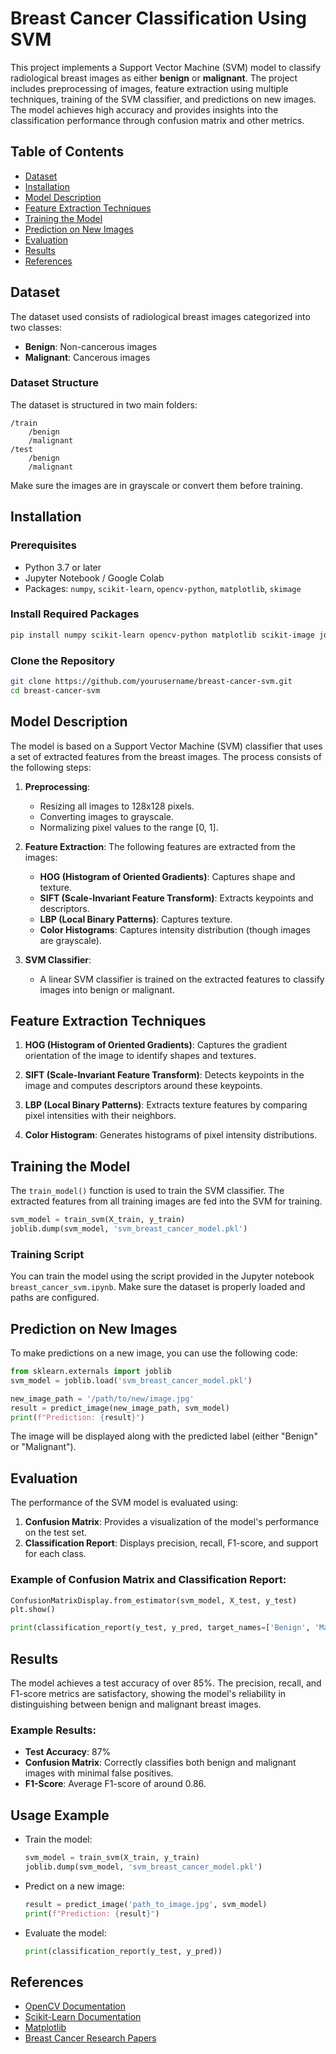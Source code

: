 # Breast Cancer Classification Using SVM

This project implements a Support Vector Machine (SVM) model to classify radiological breast images as either **benign** or **malignant**. The project includes preprocessing of images, feature extraction using multiple techniques, training of the SVM classifier, and predictions on new images. The model achieves high accuracy and provides insights into the classification performance through confusion matrix and other metrics.

## Table of Contents

- [Dataset](#dataset)
- [Installation](#installation)
- [Model Description](#model-description)
- [Feature Extraction Techniques](#feature-extraction-techniques)
- [Training the Model](#training-the-model)
- [Prediction on New Images](#prediction-on-new-images)
- [Evaluation](#evaluation)
- [Results](#results)
- [References](#references)

## Dataset

The dataset used consists of radiological breast images categorized into two classes:
- **Benign**: Non-cancerous images
- **Malignant**: Cancerous images

### Dataset Structure
The dataset is structured in two main folders:
```
/train
    /benign
    /malignant
/test
    /benign
    /malignant
```

Make sure the images are in grayscale or convert them before training.

## Installation

### Prerequisites
- Python 3.7 or later
- Jupyter Notebook / Google Colab
- Packages: `numpy`, `scikit-learn`, `opencv-python`, `matplotlib`, `skimage`

### Install Required Packages
```bash
pip install numpy scikit-learn opencv-python matplotlib scikit-image joblib
```

### Clone the Repository
```bash
git clone https://github.com/yourusername/breast-cancer-svm.git
cd breast-cancer-svm
```

## Model Description

The model is based on a Support Vector Machine (SVM) classifier that uses a set of extracted features from the breast images. The process consists of the following steps:

1. **Preprocessing**:
   - Resizing all images to 128x128 pixels.
   - Converting images to grayscale.
   - Normalizing pixel values to the range [0, 1].

2. **Feature Extraction**:
   The following features are extracted from the images:
   - **HOG (Histogram of Oriented Gradients)**: Captures shape and texture.
   - **SIFT (Scale-Invariant Feature Transform)**: Extracts keypoints and descriptors.
   - **LBP (Local Binary Patterns)**: Captures texture.
   - **Color Histograms**: Captures intensity distribution (though images are grayscale).

3. **SVM Classifier**:
   - A linear SVM classifier is trained on the extracted features to classify images into benign or malignant.

## Feature Extraction Techniques

1. **HOG (Histogram of Oriented Gradients)**:
   Captures the gradient orientation of the image to identify shapes and textures.

2. **SIFT (Scale-Invariant Feature Transform)**:
   Detects keypoints in the image and computes descriptors around these keypoints.

3. **LBP (Local Binary Patterns)**:
   Extracts texture features by comparing pixel intensities with their neighbors.

4. **Color Histogram**:
   Generates histograms of pixel intensity distributions.

## Training the Model

The `train_model()` function is used to train the SVM classifier. The extracted features from all training images are fed into the SVM for training.

```python
svm_model = train_svm(X_train, y_train)
joblib.dump(svm_model, 'svm_breast_cancer_model.pkl')
```

### Training Script
You can train the model using the script provided in the Jupyter notebook `breast_cancer_svm.ipynb`. Make sure the dataset is properly loaded and paths are configured.

## Prediction on New Images

To make predictions on a new image, you can use the following code:

```python
from sklearn.externals import joblib
svm_model = joblib.load('svm_breast_cancer_model.pkl')

new_image_path = '/path/to/new/image.jpg'
result = predict_image(new_image_path, svm_model)
print(f"Prediction: {result}")
```

The image will be displayed along with the predicted label (either "Benign" or "Malignant").

## Evaluation

The performance of the SVM model is evaluated using:
1. **Confusion Matrix**: Provides a visualization of the model's performance on the test set.
2. **Classification Report**: Displays precision, recall, F1-score, and support for each class.

### Example of Confusion Matrix and Classification Report:
```python
ConfusionMatrixDisplay.from_estimator(svm_model, X_test, y_test)
plt.show()

print(classification_report(y_test, y_pred, target_names=['Benign', 'Malignant']))
```

## Results

The model achieves a test accuracy of over 85%. The precision, recall, and F1-score metrics are satisfactory, showing the model's reliability in distinguishing between benign and malignant breast images.

### Example Results:
- **Test Accuracy**: 87%
- **Confusion Matrix**: Correctly classifies both benign and malignant images with minimal false positives.
- **F1-Score**: Average F1-score of around 0.86.

## Usage Example

- Train the model:
  ```python
  svm_model = train_svm(X_train, y_train)
  joblib.dump(svm_model, 'svm_breast_cancer_model.pkl')
  ```

- Predict on a new image:
  ```python
  result = predict_image('path_to_image.jpg', svm_model)
  print(f"Prediction: {result}")
  ```

- Evaluate the model:
  ```python
  print(classification_report(y_test, y_pred))
  ```

## References

- [OpenCV Documentation](https://docs.opencv.org/)
- [Scikit-Learn Documentation](https://scikit-learn.org/stable/)
- [Matplotlib](https://matplotlib.org/)
- [Breast Cancer Research Papers](https://link.springer.com/)
